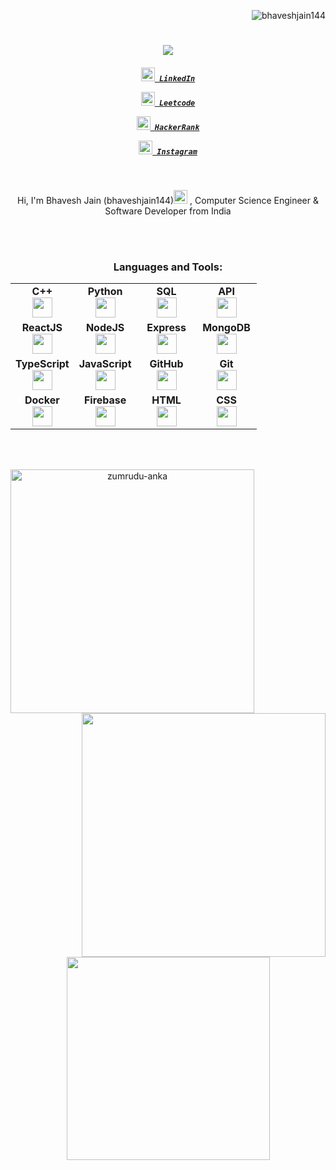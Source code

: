 <p align="right"> <img src="https://komarev.com/ghpvc/?username=bhaveshjain144&label=Profile%20views&color=00008b&style=flat" alt="bhaveshjain144" /> </p>
<h1 align="center">
  <a href="https://git.io/typing-svg">
    <img align="center" src="https://readme-typing-svg.herokuapp.com?color=990000&size=30&vCenter=true&lines=Heya+Peeps+!!!+%F0%9F%91%8B;This+is+Bhavesh+Jain......;Welcome+to+my+profile+!;Make+sure+you+star+some+repo+%F0%9F%98%83">
  </a>
</h1>
<h5 align="center">
  <code><a href="https://www.linkedin.com/in/bhaveshjain14/" title="LinkedIn Profile"><img width="22" src="https://upload.wikimedia.org/wikipedia/commons/8/81/LinkedIn_icon.svg"> LinkedIn</a></code>
  <span><p>    </p></span>
  <code><a href="https://leetcode.com/bhaveshjain14/" title="LeetCode Profile"><img width="22" src="https://upload.wikimedia.org/wikipedia/commons/1/19/LeetCode_logo_black.png"> Leetcode</a></code>
  <span><p>    </p></span>
  <code><a href="https://www.hackerrank.com/bhaveshjain1520" title="HackerRank Profile"><img width="22" src="https://upload.wikimedia.org/wikipedia/commons/4/40/HackerRank_Icon-1000px.png"> HackerRank</a></code>
  <span><p>    </p></span>
<!--   <code><a href="https://www.hackerrank.com/bhaveshjain1520" title="HackerRank Profile"><img width="22" src="Images/hackerrank.png"> HackerRank</a></code> -->
  <code><a href="https://instagram.com/bhaveshjain_._" title="Instagram Profile"><img width="22" src="https://upload.wikimedia.org/wikipedia/commons/e/e7/Instagram_logo_2016.svg"> Instagram</a></code>
</h5>
<br>
<p align="center">
  Hi, I'm Bhavesh Jain (bhaveshjain144)<code><a href="https://github.com/bhaveshjain144" title="GitHub Profile"><img width="22" src="https://upload.wikimedia.org/wikipedia/commons/c/c2/GitHub_Invertocat_Logo.svg"></a></code> , Computer Science Engineer & Software Developer from India
 </p>
<br>
<br>
<h3 align="center">Languages and Tools:</h3>
<table width="320px" align="center">
    <tbody>
        <tr valign="top">
            <td width="80px" align="center">
            <span><strong>C++</strong></span><br>
            <img height="32px" src="https://upload.wikimedia.org/wikipedia/commons/1/18/ISO_C%2B%2B_Logo.svg">
            </td>
            <td width="80px" align="center">
            <span><strong>Python</strong></span><br>
            <img height="32" src="https://upload.wikimedia.org/wikipedia/commons/c/c3/Python-logo-notext.svg">
            </td>
            <td width="80px" align="center">
            <span><strong>SQL</strong></span><br>
            <img height="32" src="https://upload.wikimedia.org/wikipedia/commons/8/87/Sql_data_base_with_logo.png">
            </td>
            <td width="80px" align="center">
            <span><strong>API</strong></span><br>
            <img height="32px" src="https://www.svgrepo.com/show/88703/api.svg">
            </td>
        </tr>
        <tr valign="top">
            <td width="80px" align="center">
            <span><strong>ReactJS</strong></span><br>
            <img height="32px" src="https://upload.wikimedia.org/wikipedia/commons/a/a7/React-icon.svg">
            </td>
            <td width="80px" align="center">
            <span><strong>NodeJS</strong></span><br>
            <img height="32px" src="https://upload.wikimedia.org/wikipedia/commons/d/d9/Node.js_logo.svg">
            </td>
            <td width="80px" align="center">
            <span><strong>Express</strong></span><br>
            <img height="32px" src="https://upload.wikimedia.org/wikipedia/commons/6/64/Expressjs.png">
            </td>
            <td width="80px" align="center">
            <span><strong>MongoDB</strong></span><br>
            <img height="32px" src="https://upload.wikimedia.org/wikipedia/commons/9/93/MongoDB_Logo.svg">
            </td>
        </tr>
          <tr valign="top">
            <td width="80px" align="center">
            <span><strong>TypeScript</strong></span><br>
            <img height="32px" src="https://upload.wikimedia.org/wikipedia/commons/f/f5/Typescript.svg">
            </td>
            <td width="80px" align="center">
            <span><strong>JavaScript</strong></span><br>
            <img height="32px" src="https://upload.wikimedia.org/wikipedia/commons/9/99/Unofficial_JavaScript_logo_2.svg">
            </td>
            <td width="80px" align="center">
              <span><strong>GitHub</strong></span><br>
            <img height="32px" src="https://cdn.jsdelivr.net/gh/devicons/devicon/icons/github/github-original.svg">
            </td>
            <td width="80px" align="center">
            <span><strong>Git</strong></span><br>
            <img height="32px" src="https://cdn.jsdelivr.net/gh/devicons/devicon/icons/git/git-plain.svg">
            </td>
        </tr>
          <tr valign="top">
            <td width="80px" align="center">
            <span><strong>Docker</strong></span><br>
            <img height="32px" src="https://upload.wikimedia.org/wikipedia/commons/a/a7/Docker-svgrepo-com.svg">
            </td>
            <td width="80px" align="center">
            <span><strong>Firebase</strong></span><br>
            <img height="32px" src="https://www.vectorlogo.zone/logos/firebase/firebase-icon.svg">
            </td>
            <td width="80px" align="center">
            <span><strong>HTML</strong></span><br>
            <img height="32px" src="https://cdn.jsdelivr.net/gh/devicons/devicon/icons/html5/html5-original.svg">
            </td>
            <td width="80px" align="center">
              <span><strong>CSS</strong></span><br>
            <img height="32px" src="https://cdn.jsdelivr.net/gh/devicons/devicon/icons/css3/css3-original.svg">
            </td>
        </tr>
    </tbody>
</table>
<br>
<br>
<p align=center>
  <div align=center>
    <a href="https://github.com/denvercoder1/github-readme-streak-stats" title="Go to Source">
      <img align="left" width=390 src="https://github-readme-streak-stats.herokuapp.com/?user=bhaveshjain144&theme=react&border=61dafb&hide_border=true" alt="zumrudu-anka" />
    </a>
    <a href="https://github.com/anuraghazra/github-readme-stats" title="Go to Source">
      <img align="right" width=390 src="https://github-readme-stats.vercel.app/api?username=bhaveshjain144&show_icons=true&theme=react&border_color=61dafb&hide_border=true" />
    </a>
  </div>
  <br><br><br><br><br><br><br><br><br>
  <div align=center>
    <a href="https://github.com/anuraghazra/github-readme-stats">
      <img width=325 align="center" src="https://github-readme-stats.vercel.app/api/top-langs/?username=bhaveshjain144&hide=c%23,powershell,Mathematica,Ruby,Objective-C,Objective-C%2b%2b,Cuda&title_color=61dafb&text_color=ffffff&icon_color=61dafb&bg_color=20232a&langs_count=8&layout=compact&border_color=61dafb&hide_border=true" />
    </a>
  </div>
  <br>
</p>

